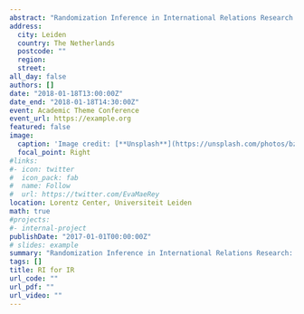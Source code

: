 ```yaml
---
abstract: "Randomization Inference in International Relations Research: Generating Synthetic International Institutions for Inference and Model Robustness Testing."
address:
  city: Leiden
  country: The Netherlands
  postcode: ""
  region: 
  street: 
all_day: false
authors: []
date: "2018-01-18T13:00:00Z"
date_end: "2018-01-18T14:30:00Z"
event: Academic Theme Conference
event_url: https://example.org
featured: false
image:
  caption: 'Image credit: [**Unsplash**](https://unsplash.com/photos/bzdhc5b3Bxs)'
  focal_point: Right
#links:
#- icon: twitter
#  icon_pack: fab
#  name: Follow
#  url: https://twitter.com/EvaMaeRey
location: Lorentz Center, Universiteit Leiden
math: true
#projects:
#- internal-project
publishDate: "2017-01-01T00:00:00Z"
# slides: example
summary: "Randomization Inference in International Relations Research: Generating Synthetic International Institutions for Inference and Model Robustness Testing."
tags: []
title: RI for IR
url_code: ""
url_pdf: ""
url_video: ""
---
```



<!-- Slides can be added in a few ways: -->

<!-- - **Create** slides using Academic's [*Slides*](https://sourcethemes.com/academic/docs/managing-content/#create-slides) feature and link using `slides` parameter in the front matter of the talk file -->
<!-- - **Upload** an existing slide deck to `static/` and link using `url_slides` parameter in the front matter of the talk file -->
<!-- - **Embed** your slides (e.g. Google Slides) or presentation video on this page using [shortcodes](https://sourcethemes.com/academic/docs/writing-markdown-latex/). -->

<!-- Further talk details can easily be added to this page using *Markdown* and $\rm \LaTeX$ math code. -->

